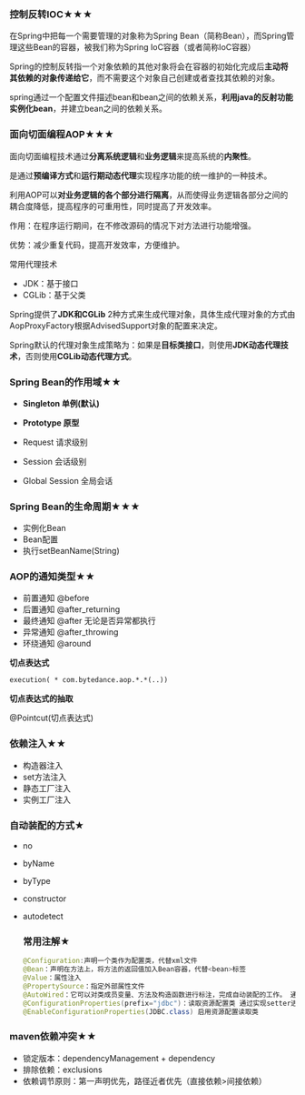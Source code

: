 ### 控制反转IOC★★★

  在Spring中把每一个需要管理的对象称为Spring Bean（简称Bean），而Spring管理这些Bean的容器，被我们称为Spring IoC容器（或者简称IoC容器）

Spring的控制反转指一个对象依赖的其他对象将会在容器的初始化完成后**主动将其依赖的对象传递给它**，而不需要这个对象自己创建或者查找其依赖的对象。

spring通过一个配置文件描述bean和bean之间的依赖关系，**利用java的反射功能实例化bean**，并建立bean之间的依赖关系。



### 面向切面编程AOP★★★

面向切面编程技术通过**分离系统逻辑**和**业务逻辑**来提高系统的**内聚性**。

是通过**预编译方式**和**运行期动态代理**实现程序功能的统一维护的一种技术。

利用AOP可以**对业务逻辑的各个部分进行隔离**，从而使得业务逻辑各部分之间的耦合度降低，提高程序的可重用性，同时提高了开发效率。

作用：在程序运行期间，在不修改源码的情况下对方法进行功能增强。

优势：减少重复代码，提高开发效率，方便维护。

常用代理技术

- JDK：基于接口
- CGLib：基于父类

Spring提供了**JDK和CGLib** 2种方式来生成代理对象，具体生成代理对象的方式由AopProxyFactory根据AdvisedSupport对象的配置来决定。

Spring默认的代理对象生成策略为：如果是**目标类接口**，则使用**JDK动态代理技术**，否则使用**CGLib动态代理方式**。



### Spring Bean的作用域★★

- **Singleton 单例(默认)**

- **Prototype 原型**

- Request 请求级别

- Session 会话级别

- Global Session 全局会话

    

### Spring Bean的生命周期★★★

- 实例化Bean
- Bean配置
- 执行setBeanName(String)

### AOP的通知类型★★

- 前置通知 @before
- 后置通知 @after_returning
- 最终通知 @after 无论是否异常都执行
- 异常通知 @after_throwing
- 环绕通知 @around

**切点表达式**

```xml
execution( * com.bytedance.aop.*.*(..))
```

**切点表达式的抽取**

@Pointcut(切点表达式)



### 依赖注入★★

- 构造器注入
- set方法注入
- 静态工厂注入
- 实例工厂注入

### 自动装配的方式★

- no
- byName
- byType
- constructor
- autodetect



  ### 常用注解★

  ```java
  @Configuration:声明一个类作为配置类，代替xml文件
  @Bean：声明在方法上，将方法的返回值加入Bean容器，代替<bean>标签
  @Value：属性注入
  @PropertySource：指定外部属性文件
  @AutoWired：它可以对类成员变量、方法及构造函数进行标注，完成自动装配的工作。 通过 @Autowired的使用来消除 set ，get方法。
  @ConfigurationProperties(prefix="jdbc")：读取资源配置类 通过实现setter进行配置
  @EnableConfigurationProperties(JDBC.class) 启用资源配置读取类
  ```



### maven依赖冲突★★

- 锁定版本：dependencyManagement + dependency
- 排除依赖：exclusions
- 依赖调节原则：第一声明优先，路径近者优先（直接依赖>间接依赖）